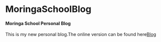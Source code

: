 # MoringaSchoolBlog

#### Moringa School Personal Blog 

This is my new personal blog.The online version can be found here[Blog](http://baker-blog-71121.bitballoon.com/)